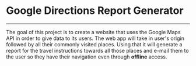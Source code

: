 # Google Directions Report Generator
------------------------------------
The goal of this project is to create a website that uses the Google Maps API in order to give data to its users. The web app will take in user's origin followed by all their commonly visited places. Using that it will generate a report for the travel instructions towards all those places and e-mail them to the user so they have their navigation even through **offline** access.
